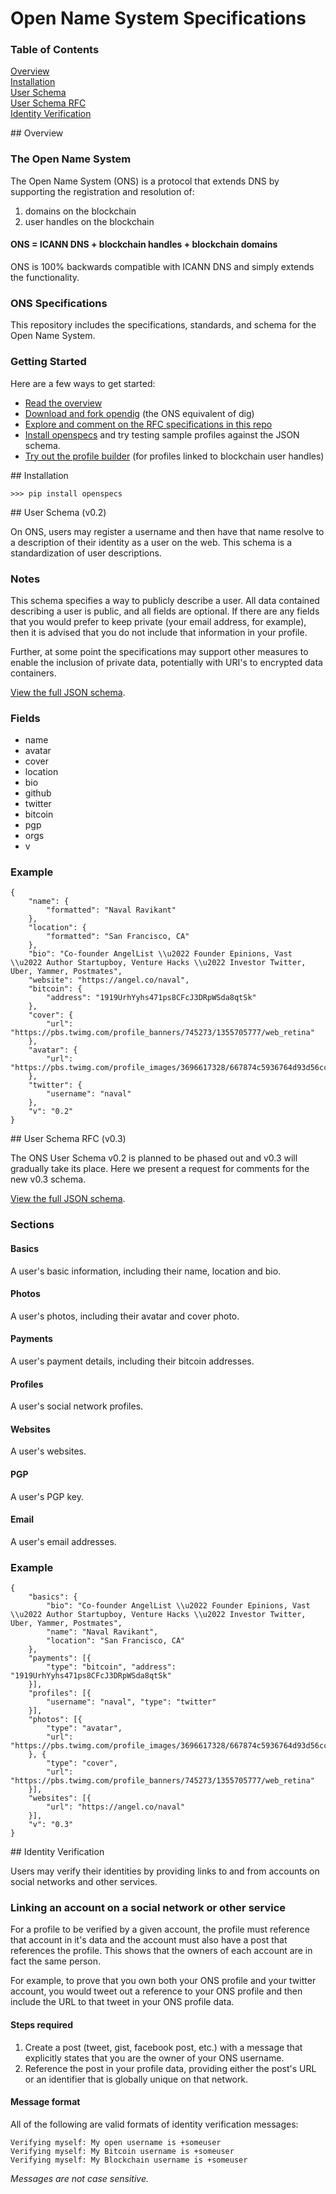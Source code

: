 Open Name System Specifications
=============

### Table of Contents
[Overview](#overview)  
[Installation](#installation)  
[User Schema](#schema)  
[User Schema RFC](#schema-rfc)  
[Identity Verification](#verification)  

<a name="overview"/>
## Overview

### The Open Name System

The Open Name System (ONS) is a protocol that extends DNS by supporting the registration and resolution of:

1. domains on the blockchain
1. user handles on the blockchain

#### ONS = ICANN DNS + blockchain handles + blockchain domains

ONS is 100% backwards compatible with ICANN DNS and simply extends the functionality.

### ONS Specifications

This repository includes the specifications, standards, and schema for the Open Name System.

### Getting Started

Here are a few ways to get started:

+ <a href="https://opennamesystem.org">Read the overview</a>
+ <a href="https://github.com/opennamesystem/openspecs">Download and fork opendig</a>  (the ONS equivalent of dig)
+ <a href="/openspecs/userschema_rfc.py">Explore and comment on the RFC specifications in this repo</a>
+ [Install openspecs](#installation) and try testing sample profiles against the JSON schema.
+ <a href="/scripts/profile_builder.py">Try out the profile builder</a> (for profiles linked to blockchain user handles)

<a name="installation"/>
## Installation

    >>> pip install openspecs

<a name="schema"/>
## User Schema (v0.2)

On ONS, users may register a username and then have that name resolve to a description of their identity as a user on the web. This schema is a standardization of user descriptions.

### Notes

This schema specifies a way to publicly describe a user. All data contained describing a user is public, and all fields are optional. If there are any fields that you would prefer to keep private (your email address, for example), then it is advised that you do not include that information in your profile.

Further, at some point the specifications may support other measures to enable the inclusion of private data, potentially with URI's to encrypted data containers.

[View the full JSON schema](/openspecs/userschema.py).

### Fields

+ name
+ avatar
+ cover
+ location
+ bio
+ github
+ twitter
+ bitcoin
+ pgp
+ orgs
+ v

### Example
<pre><code>{
    "name": {
        "formatted": "Naval Ravikant"
    },
    "location": {
        "formatted": "San Francisco, CA"
    },
    "bio": "Co-founder AngelList \\u2022 Founder Epinions, Vast \\u2022 Author Startupboy, Venture Hacks \\u2022 Investor Twitter, Uber, Yammer, Postmates",
    "website": "https://angel.co/naval",
    "bitcoin": {
        "address": "1919UrhYyhs471ps8CFcJ3DRpWSda8qtSk"
    },
    "cover": {
        "url": "https://pbs.twimg.com/profile_banners/745273/1355705777/web_retina"
    },
    "avatar": {
        "url": "https://pbs.twimg.com/profile_images/3696617328/667874c5936764d93d56ccc76a2bcc13.jpeg"
    },
    "twitter": {
        "username": "naval"
    },
    "v": "0.2"
}</code></pre>

<a name="schema-rfc"/>
## User Schema RFC (v0.3)

The ONS User Schema v0.2 is planned to be phased out and v0.3 will gradually take its place. Here we present a request for comments for the new v0.3 schema.

[View the full JSON schema](/openspecs/userschema_rfc.py).

### Sections

#### Basics

A user's basic information, including their name, location and bio.

#### Photos

A user's photos, including their avatar and cover photo.

#### Payments

A user's payment details, including their bitcoin addresses.

#### Profiles

A user's social network profiles.

#### Websites

A user's websites.

#### PGP

A user's PGP key.

#### Email

A user's email addresses.

### Example
<pre><code>{
    "basics": {
        "bio": "Co-founder AngelList \\u2022 Founder Epinions, Vast \\u2022 Author Startupboy, Venture Hacks \\u2022 Investor Twitter, Uber, Yammer, Postmates", 
        "name": "Naval Ravikant", 
        "location": "San Francisco, CA"
    },
    "payments": [{
        "type": "bitcoin", "address": "1919UrhYyhs471ps8CFcJ3DRpWSda8qtSk"
    }],
    "profiles": [{
        "username": "naval", "type": "twitter"
    }],
    "photos": [{
        "type": "avatar",
        "url": "https://pbs.twimg.com/profile_images/3696617328/667874c5936764d93d56ccc76a2bcc13.jpeg"
    }, {
        "type": "cover",
        "url": "https://pbs.twimg.com/profile_banners/745273/1355705777/web_retina"
    }],
    "websites": [{
        "url": "https://angel.co/naval"
    }],
    "v": "0.3"
}</code></pre>

<a name="verification"/>
## Identity Verification

Users may verify their identities by providing links to and from accounts on social networks and other services.

### Linking an account on a social network or other service

For a profile to be verified by a given account, the profile must reference that account in it's data and the account must also have a post that references the profile. This shows that the owners of each account are in fact the same person.

For example, to prove that you own both your ONS profile and your twitter account, you would tweet out a reference to your ONS profile and then include the URL to that tweet in your ONS profile data.

#### Steps required

1. Create a post (tweet, gist, facebook post, etc.) with a message that explicitly states that you are the owner of your ONS username.
2. Reference the post in your profile data, providing either the post's URL or an identifier that is globally unique on that network.

#### Message format

All of the following are valid formats of identity verification messages:

    Verifying myself: My open username is +someuser
    Verifying myself: My Bitcoin username is +someuser
    Verifying myself: My Blockchain username is +someuser

*Messages are not case sensitive.*
